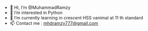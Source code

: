 - 👋 Hi, I’m @MuhammadRamzy
- 👀 I’m interested in Python
- 🌱 I’m currently learning in crescent HSS vanimal at 11 th standard
- 📫 Contact me : mhdramzy777@gmail.com

